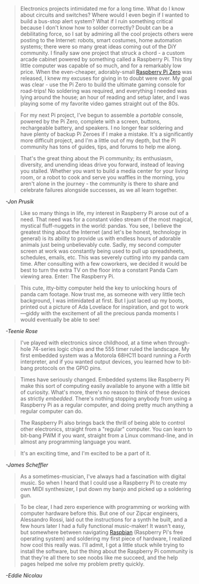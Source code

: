 >Electronics projects intimidated me for a long time. What do I know about circuits and switches? Where would I even begin if I wanted to build a bus-stop alert system? What if I ruin something critical because I don't know how to solder correctly? Doubt can be a debilitating force, so I sat by admiring all the cool projects others were posting to the Internet: robots, smart costumes, home automation systems; there were so many great ideas coming out of the DiY community. I finally saw one project that struck a chord - a custom arcade cabinet powered by something called a Raspberry Pi. This tiny little computer was capable of so much, and for a remarkably low price. When the even-cheaper, adorably-small [Raspberry Pi Zero][pi-zero-specs] was released, I knew my excuses for giving in to doubt were over. My goal was clear - use the Pi Zero to build the ultimate gaming console for road-trips! No soldering was required, and everything I needed was lying around the house; an hour of reading and setup later, and I was playing some of my favorite video games straight out of the 80s.

>For my next Pi project, I've begun to assemble a _portable_ console, powered by the Pi Zero, complete with a screen, buttons, rechargeable battery, and speakers. I no longer fear soldering and have plenty of backup Pi Zeroes if I make a mistake. It's a significantly more difficult project, and I'm a little out of my depth, but the Pi community has tons of guides, tips, and forums to help me along.

>That's the great thing about the Pi community; its enthusiasm, diversity, and unending ideas drive you forward, instead of leaving you stalled. Whether you want to build a media center for your living room, or a robot to cook and serve you waffles in the morning, you aren't alone in the journey - the community is there to share and celebrate failures alongside successes, as we all learn together.

_-Jon Prusik_


>Like so many things in life, my interest in Raspberry Pi arose out of a need. That need was for a constant video stream of the most magical, mystical fluff-nuggets in the world: pandas. You see, I believe the greatest thing about the Internet (and let's be honest, technology in general) is its ability to provide us with endless hours of adorable animals just being unbelievably cute. Sadly, my second computer screen at work was constantly being used to pull up spreadsheets, schedules, emails, etc. This was severely cutting into my panda cam time. After consulting with a few coworkers, we decided it would be best to turn the extra TV on the floor into a constant Panda Cam viewing area. Enter: The Raspberry Pi.

>This cute, itty-bitty computer held the key to unlocking hours of panda cam footage.  Now trust me, as someone with very little tech background, I was intimidated at first. But I just laced up my boots, printed out a picture of Ada Lovelace for inspiration, and got to work—giddy with the excitement of all the precious panda moments I would eventually be able to see!

_-Teenie Rose_


>I've played with electronics since childhood, at a time when through-hole 74-series logic chips and the 555 timer ruled the landscape. My first embedded system was a Motorola 68HC11 board running a _Forth_ interpreter, and if you wanted output devices, you learned how to bit-bang protocols on the GPIO pins.

>Times have seriously changed. Embedded systems like Raspberry Pi make this sort of computing easily available to anyone with a little bit of curiosity. What's more, there's no reason to think of these devices as strictly _embedded_. There's nothing stopping anybody from using a Raspberry Pi as a regular computer, and doing pretty much anything a regular computer can do.

>The Raspberry Pi also brings back the thrill of being able to control other electronics, straight from a "regular" computer. You can learn to bit-bang PWM if you want, straight from a Linux command-line, and in almost any programming language you want.

>It's an exciting time, and I'm excited to be a part of it.

_-James Scheffler_


>As a sometimes-musician, I've always had a fascination with digital music. So when I heard that I could use a Raspberry Pi to create my own MIDI synthesizer, I put down my banjo and picked up a soldering gun.

>To be clear, I had zero experience with programming or working with computer hardware before this. But one of our Zipcar engineers, Alessandro Rossi, laid out the instructions for a synth he built, and a few hours later I had a fully functional music-maker! It wasn't easy, but somewhere between navigating [Raspbian][raspbian] (Raspberry Pi's free operating system) and soldering my first piece of hardware, I realized how cool this really was. I'll admit, I got a little stuck while trying to install the software, but the thing about the Raspberry Pi community is that they're all there to see noobs like me succeed, and the help pages helped me solve my problem pretty quickly.

_-Eddie Nicolau_


[raspbian]: https://www.raspbian.org/
[pi-zero-specs]: https://www.raspberrypi.org/products/pi-zero/
